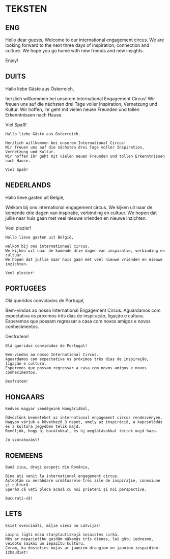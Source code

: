 # TEKSTEN
## ENG

Hello dear guests,
Welcome to our international engagement circus. 
We are looking forward to the next three days of inspiration, connection and culture. 
We hope you go home with new friends and new insights. 

Enjoy!

## DUITS

Hallo liebe Gäste aus Österreich,

herzlich willkommen bei unserem International Engagement Circus!
Wir freuen uns auf die nächsten drei Tage voller Inspiration, Vernetzung und Kultur. 
Wir hoffen, ihr geht mit vielen neuen Freunden und tollen Erkenntnissen nach Hause. 

Viel Spaß!

```
Hallo liebe Gäste aus Österreich.

Herzlich willkommen bei unserem International Circus!
Wir freuen uns auf die nächsten drei Tage voller Inspiration, Vernetzung und Kultur. 
Wir hoffen ihr geht mit vielen neuen Freunden und tollen Erkenntnissen nach Hause. 

Viel Spaß!
```
## NEDERLANDS

Hallo lieve gasten uit België,

Welkom bij ons international engagement circus. 
We kijken uit naar de komende drie dagen van inspiratie, verbinding en cultuur. 
We hopen dat jullie naar huis gaan met veel nieuwe vrienden en nieuwe inzichten. 

Veel plezier!
``` 
Hallo lieve gasten uit België,

welkom bij ons internationaal circus. 
We kijken uit naar de komende drie dagen van inspiratie, verbinding en cultuur. 
We hopen dat jullie naar huis gaan met veel nieuwe vrienden en nieuwe inzichten. 

Veel plezier!
``` 

## PORTUGEES

Olá queridos convidados de Portugal,

Bem-vindos ao nosso International Engagement Circus.
Aguardamos com expectativa os próximos três dias de inspiração, ligação e cultura. 
Esperemos que possam regressar a casa com novos amigos e novos conhecimentos. 

Desfrutem!

``` 
Olá queridos convidados de Portugal!

Bem-vindos ao nosso International Circus.
Aguardamos com expectativa os próximos três dias de inspiração, ligação e cultura. 
Esperemos que possam regressar a casa com novos amigos e novos conhecimentos. 

Desfrutem!
```

## HONGAARS
``` 
Kedves magyar vendégeink Hungáriából,

Üdvözlünk benneteket az international engagement circus rendezvényen. 
Nagyon várjuk a következő 3 napot, amely az inspiráció, a kapcsolódás és a kultúra jegyében telik majd.
Reméljük, hogy új barátokkal, és új meglátásokkal tértek majd haza.

Jó szórakozást!
``` 
## ROEMEENS
``` 
Bună ziua, dragi oaspeți din România,
 
Bine ați venit la international engagement circus.
Așteptăm cu nerăbdare următoarele trei zile de inspirație, conexiune și cultură. 
Sperăm că veți pleca acasă cu noi prieteni și noi perspective. 
 
Bucurați-vă!
``` 

## LETS
``` 
Esiet sveicināti, mīļie viesi no Latvijas!

Laipni lūgti mūsu starptautiskajā iesaistes cirkā.
Mēs ar nepacietību gaidām nākamās trīs dienas, lai gūtu iedvesmu, veidotu saikni un iepazītu kultūru.
Ceram, ka dosieties mājās ar jauniem draugiem un jauniem iespaidiem. 
Izbaudiet!
```

